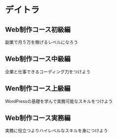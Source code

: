 # デイトラ
## Web制作コース初級編
副業で月５万を稼げるレベルになろう
## Web制作コース中級編
企業と仕事できるコーディング力をつけよう
## Wen制作コース上級編
WordPressの基礎を学んで実務可能なスキルをつけよう
## Web制作コース実務編
実務に役立つよりハイレベルなスキルを身につけよう